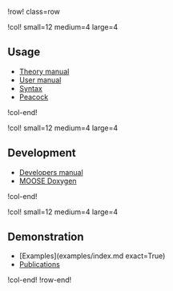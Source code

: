 !row! class=row

!col! small=12 medium=4 large=4
## Usage

- [Theory manual](manuals/theory/index.md)
- [User manual](manuals/user/index.md)
- [Syntax](syntax/index.md)
- [Peacock](python/peacock.md)

!col-end!

!col! small=12 medium=4 large=4
## Development

- [Developers manual](manuals/developer/index.md)
- [MOOSE Doxygen](https://mooseframework.org/docs/doxygen/moose/classes.html)

!col-end!

!col! small=12 medium=4 large=4
## Demonstration

- [Examples](examples/index.md exact=True)
- [Publications](publications.md)

!col-end!
!row-end!
